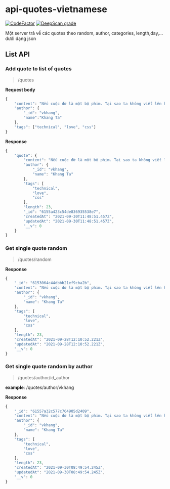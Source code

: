 # api-quotes-vietnamese

[![CodeFactor](https://www.codefactor.io/repository/github/vkhangstack/api-quotes-vietnamese/badge)](https://www.codefactor.io/repository/github/vkhangstack/api-quotes-vietnamese)
[![DeepScan grade](https://deepscan.io/api/teams/15608/projects/18785/branches/469129/badge/grade.svg)](https://deepscan.io/dashboard#view=project&tid=15608&pid=18785&bid=469129)

Một server trả về các quotes theo random, author, categories, length,day,...
dưới dạng json

## List API

### Add quote to list of quotes

> /quotes

**Request body**

```js
{
    "content": "Nếu cuộc đờ là một bộ phim. Tại sao ta không viết lên kết thúc của bộ phim ấy?",
    "author": {
        "_id": "vkhang",
        "name":"Khang Ta"
    },
    "tags": ["technical", "love", "css"]
}
```

**Response**

```js
{
    "quote": {
        "content": "Nếu cuộc đờ là một bộ phim. Tại sao ta không viết lên kết thúc của bộ phim ấy?",
        "author": {
            "_id": "vkhang",
            "name": "Khang Ta"
        },
        "tags": [
            "technical",
            "love",
            "css"
        ],
        "length": 23,
        "_id": "6155a423c54de836935538e7",
        "createdAt": "2021-09-30T11:48:51.457Z",
        "updatedAt": "2021-09-30T11:48:51.457Z",
        "__v": 0
    }
}
```

### Get single quote random

> /quotes/random

**Response**

```js
{
    "_id": "6153064c44dbbb21ef9cba2b",
    "content": "Nếu cuộc đờ là một bộ phim. Tại sao ta không viết lên kết thúc của bộ phim ấy?",
    "author": {
        "_id": "vkhang",
        "name": "Khang Ta"
    },
    "tags": [
        "technical",
        "love",
        "css"
    ],
    "length": 23,
    "createdAt": "2021-09-28T12:10:52.221Z",
    "updatedAt": "2021-09-28T12:10:52.221Z",
    "__v": 0
}
```

### Get single quote random by author

> /quotes/author/id_author

**example**: /quotes/author/vkhang

**Response**

```ts
{
    "_id": "61557a32c577c764905d2409",
    "content": "Nếu cuộc đờ là một bộ phim. Tại sao ta không viết lên kết thúc của bộ phim ấy?",
    "author": {
        "_id": "vkhang",
        "name": "Khang Ta"
    },
    "tags": [
        "technical",
        "love",
        "css"
    ],
    "length": 23,
    "createdAt": "2021-09-30T08:49:54.245Z",
    "updatedAt": "2021-09-30T08:49:54.245Z",
    "__v": 0
}
```
